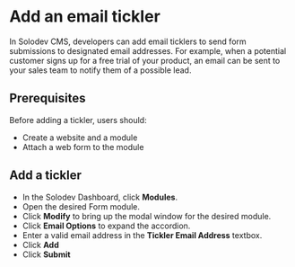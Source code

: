 # Add an email tickler

In Solodev CMS, developers can add email ticklers to send form submissions to designated email addresses. For example, when a potential customer signs up for a free trial of your product, an email can be sent to your sales team to notify them of a possible lead.

## Prerequisites 

Before adding a tickler, users should:

* Create a website and a module
* Attach a web form to the module

## Add a tickler

* In the Solodev Dashboard, click **Modules**.
* Open the desired Form module. 
* Click **Modify** to bring up the modal window for the desired module.
* Click **Email Options** to expand the accordion.
* Enter a valid email address in the **Tickler Email Address** textbox.
* Click **Add**
* Click **Submit**
